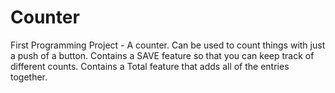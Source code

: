 # Counter

First Programming Project - A counter. 
Can be used to count things with just a push of a button. 
Contains a SAVE feature so that you can keep track of different counts.
Contains a Total feature that adds all of the entries together.
